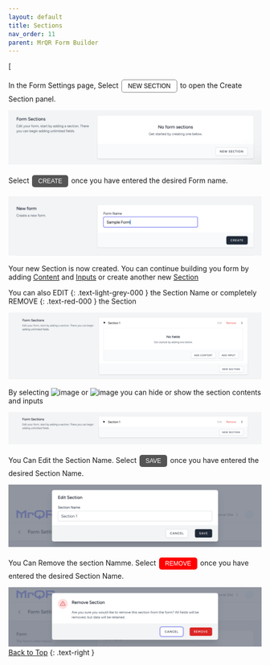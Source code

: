 ```yaml
---
layout: default
title: Sections
nav_order: 11
parent: MrQR Form Builder
---
```

[<html>
<head>
<style>
.button {
  padding: 5px 12px;
  text-align: center;
  text-decoration: none;
  display: inline-block;
  font-size: 12px;
  margin: 4px 2px;
  cursor: pointer; }
.button1 {background-color: #555555;} /* Black */
.button2 {background-color: white;}
.button3 {background-color: Red;}
.button1 {color: white;}
.button2 {color: black;}
.button3 {color: white;}
.button1 {border: none;}
.button2 {border: 1px solid grey}
.button3 {border: none;}
.button1 {border-radius: 5px;}
.button2 {border-radius: 5px;}
.button3 {border-radius: 5px;}
</style>
</head>
</html>
In the Form Settings page, Select <button class="button button2">NEW SECTION</button> to open the Create Section panel.

![MrQR Form Builder](/assets/images/Forms/MrQR_Form__NewSection_Create.png "Create Form")

Select <button class="button button1">CREATE</button> once you have entered the desired Form name.

![MrQR Form Builder](/assets/images/Forms/MrQR_Form_Create_New.png "Create Form")

Your new Section is now created. You can continue building you form by adding
[Content](https://docs.mrqr.me/FormBuilder/Content) 
and
[Inputs](https://docs.mrqr.me/FormBuilder/Data_Inputs) 
or create another new 
[Section](https://docs.mrqr.me/FormBuilder/Section) 

You can also 
EDIT
{: .text-light-grey-000 } 
the Section Name or completely 
REMOVE
{: .text-red-000 } 
the Section

![MrQR Form Builder](/assets/images/Forms/MrQR_Form_New_Section_Created.png "Created")

By selecting <img width="100" alt="image" src="https://docs.mrqr.me/assets/images/Forms/MrQR_Section_Expand.png"> or <img width="100" alt="image" src="https://docs.mrqr.me/assets/images/Forms/MrQR_Section_Colapse.png"> you can hide or show the section contents and inputs

![MrQR Form Builder](/assets/images/Forms/MrQR_Section_Colapsed.png "Section Colapsed")

You Can Edit the Section Name. Select <button class="button button1">SAVE</button> once you have entered the desired Section Name.

![MrQR Form Builder](/assets/images/Forms/MrQR_Section_Edit_Name.png "Edit Name")

You Can Remove the section Namme. Select <button class="button button3">REMOVE</button> once you have entered the desired Section Name.

![MrQR Form Builder](/assets/images/Forms/MrQR_Section_Remove.png "Remove")
[Back to Top](https://docs.mrqr.me/registers/)
{: .text-right }
